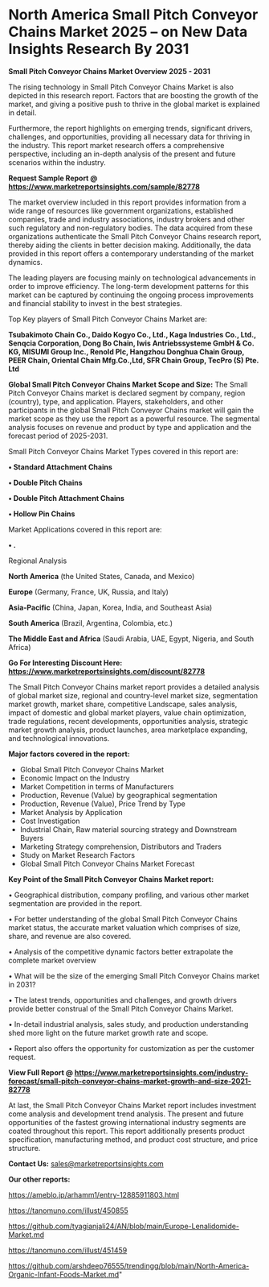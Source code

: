 # North America Small Pitch Conveyor Chains Market 2025 – on New Data Insights Research By 2031

<Strong> Small Pitch Conveyor Chains Market Overview 2025 - 2031</strong>

The rising technology in Small Pitch Conveyor Chains Market is also depicted in this research report. Factors that are boosting the growth of the market, and giving a positive push to thrive in the global market is explained in detail.

Furthermore, the report highlights on emerging trends, significant drivers, challenges, and opportunities, providing all necessary data for thriving in the industry. This report market research offers a comprehensive perspective, including an in-depth analysis of the present and future scenarios within the industry.

<strong>Request Sample Report @ <a href=https://www.marketreportsinsights.com/sample/82778>https://www.marketreportsinsights.com/sample/82778</a></strong>

The market overview included in this report provides information from a wide range of resources like government organizations, established companies, trade and industry associations, industry brokers and other such regulatory and non-regulatory bodies. The data acquired from these organizations authenticate the Small Pitch Conveyor Chains research report, thereby aiding the clients in better decision making. Additionally, the data provided in this report offers a contemporary understanding of the market dynamics.

The leading players are focusing mainly on technological advancements in order to improve efficiency. The long-term development patterns for this market can be captured by continuing the ongoing process improvements and financial stability to invest in the best strategies.

Top Key players of Small Pitch Conveyor Chains Market are:

<strong>Tsubakimoto Chain Co., Daido Kogyo Co., Ltd., Kaga Industries Co., Ltd., Senqcia Corporation, Dong Bo Chain, Iwis Antriebssysteme GmbH & Co. KG, MISUMI Group Inc., Renold Plc, Hangzhou Donghua Chain Group, PEER Chain, Oriental Chain Mfg.Co.,Ltd, SFR Chain Group, TecPro (S) Pte. Ltd</strong>

<strong><b>Global Small Pitch Conveyor Chains Market Scope and Size:</b></strong>
The Small Pitch Conveyor Chains market is declared segment by company, region (country), type, and application. Players, stakeholders, and other participants in the global Small Pitch Conveyor Chains market will gain the market scope as they use the report as a powerful resource. The segmental analysis focuses on revenue and product by type and application and the forecast period of 2025-2031.

Small Pitch Conveyor Chains Market Types covered in this report are:

<strong>• Standard Attachment Chains

• Double Pitch Chains

• Double Pitch Attachment Chains

• Hollow Pin Chains</strong>

Market Applications covered in this report are:

<strong>• .</strong> 

Regional Analysis

<strong>North America</strong> (the United States, Canada, and Mexico)

<strong>Europe</strong> (Germany, France, UK, Russia, and Italy)

<strong>Asia-Pacific</strong> (China, Japan, Korea, India, and Southeast Asia)

<strong>South America</strong> (Brazil, Argentina, Colombia, etc.)

<strong>The Middle East and Africa</strong> (Saudi Arabia, UAE, Egypt, Nigeria, and South Africa)

<strong>Go For Interesting Discount Here: <a href=https://www.marketreportsinsights.com/discount/82778>https://www.marketreportsinsights.com/discount/82778</a></strong>

The Small Pitch Conveyor Chains market report provides a detailed analysis of global market size, regional and country-level market size, segmentation market growth, market share, competitive Landscape, sales analysis, impact of domestic and global market players, value chain optimization, trade regulations, recent developments, opportunities analysis, strategic market growth analysis, product launches, area marketplace expanding, and technological innovations.

<strong><b>Major factors covered in the report:</b></strong>
<ul>
  <li>Global Small Pitch Conveyor Chains Market </li>
  <li>Economic Impact on the Industry</li>
  <li>Market Competition in terms of Manufacturers</li>
  <li>Production, Revenue (Value) by geographical segmentation</li>
  <li>Production, Revenue (Value), Price Trend by Type</li>
  <li>Market Analysis by Application</li>
  <li>Cost Investigation</li>
  <li>Industrial Chain, Raw material sourcing strategy and Downstream Buyers</li>
  <li>Marketing Strategy comprehension, Distributors and Traders</li>
  <li>Study on Market Research Factors</li>
  <li>Global Small Pitch Conveyor Chains Market Forecast</li>
</ul>

<strong><b>Key Point of the Small Pitch Conveyor Chains Market report:</b></strong>

• Geographical distribution, company profiling, and various other market segmentation are provided in the report.

• For better understanding of the global Small Pitch Conveyor Chains market status, the accurate market valuation which comprises of size, share, and revenue are also covered.

• Analysis of the competitive dynamic factors better extrapolate the complete market overview

• What will be the size of the emerging Small Pitch Conveyor Chains market in 2031?

• The latest trends, opportunities and challenges, and growth drivers provide better construal of the Small Pitch Conveyor Chains Market.

• In-detail industrial analysis, sales study, and production understanding shed more light on the future market growth rate and scope.

• Report also offers the opportunity for customization as per the customer request.

<strong><b>View Full Report @ <a href=https://www.marketreportsinsights.com/industry-forecast/small-pitch-conveyor-chains-market-growth-and-size-2021-82778>https://www.marketreportsinsights.com/industry-forecast/small-pitch-conveyor-chains-market-growth-and-size-2021-82778</a></b></strong>


At last, the Small Pitch Conveyor Chains Market report includes investment come analysis and development trend analysis. The present and future opportunities of the fastest growing international industry segments are coated throughout this report. This report additionally presents product specification, manufacturing method, and product cost structure, and price structure.

<strong>Contact Us:</strong>
sales@marketreportsinsights.com

<strong>Our other reports:</strong>

<a href=https://ameblo.jp/arhamm1/entry-12885911803.html>https://ameblo.jp/arhamm1/entry-12885911803.html</a>

<a href=https://tanomuno.com/illust/450855>https://tanomuno.com/illust/450855</a>

<a href=https://github.com/tyagianjali24/AN/blob/main/Europe-Lenalidomide-Market.md>https://github.com/tyagianjali24/AN/blob/main/Europe-Lenalidomide-Market.md</a>

<a href=https://tanomuno.com/illust/451459>https://tanomuno.com/illust/451459</a>

<a href=https://github.com/arshdeep76555/trendingg/blob/main/North-America-Organic-Infant-Foods-Market.md>https://github.com/arshdeep76555/trendingg/blob/main/North-America-Organic-Infant-Foods-Market.md</a>"
